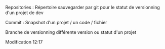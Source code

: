 
Repositories : Répertoire sauvegarder par git pour le statut de 
versionning d'un projet de dev

Commit : Snapshot d'un projet / un code / fichier

Branche de versionning différente version ou statut d'un projet

Modification 12:17
